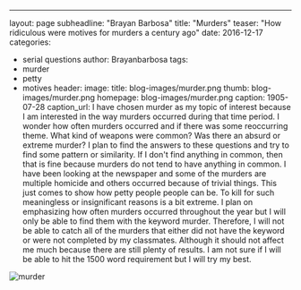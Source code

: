 ---
layout: page
subheadline: "Brayan Barbosa"
title: "Murders"
teaser: "How ridiculous were motives for murders a century ago"
date: 2016-12-17
categories:
  - serial questions
author: Brayanbarbosa
tags:
  - murder
  - petty
  - motives
header: 
image:
  title: blog-images/murder.png
  thumb: blog-images/murder.png
  homepage: blog-images/murder.png
  caption: 1905-07-28
  caption_url:
I have chosen murder as my topic of interest because I am interested in the way murders occurred during that time period. I wonder how often murders occurred and if there was some reoccurring theme. What kind of weapons were common? Was there an absurd or extreme murder? I plan to find the answers to these questions and try to find some pattern or similarity. If I don't find anything in common, then that is fine because murders do not tend to have anything in common. I have been looking at the newspaper and some of the murders are multiple homicide and others occurred because of trivial things. This just comes to show how petty people people can be. To kill for such meaningless or insignificant reasons is a bit extreme. I plan on emphasizing how often murders occurred throughout the year but I will only be able to find them with the keyword murder. Therefore, I will not be able to catch all of the murders that either did not have the keyword or were not completed by my classmates. Although it should not affect me much because there are still plenty of results. I am not sure if I will be able to hit the 1500 word requirement but I will try my best.



![murder](https://github.com/dig-eg-gaz/dig-eg-gaz.github.io/blob/master/images/blog-images/image-name.png?raw=true)
